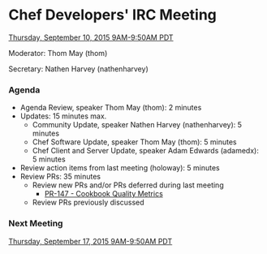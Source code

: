 # Chef Developers' IRC Meeting

[Thursday, September 10, 2015 9AM-9:50AM PDT](http://everytimezone.com/#2015-9-10,240,cn3)

Moderator:  Thom May (thom)

Secretary:  Nathen Harvey (nathenharvey)

### Agenda
* Agenda Review, speaker Thom May (thom): 2 minutes
* Updates: 15 minutes max.
  * Community Update, speaker Nathen Harvey (nathenharvey): 5 minutes
  * Chef Software Update, speaker Thom May (thom): 5 minutes
  * Chef Client and Server Update, speaker Adam Edwards (adamedx): 5 minutes
* Review action items from last meeting (holoway): 5 minutes
* Review PRs:  35 minutes
  * Review new PRs and/or PRs deferred during last meeting
    * [PR-147 - Cookbook Quality Metrics](https://github.com/chef/chef-rfc/pull/147)
  * Review PRs previously discussed

### Next Meeting

[Thursday, September 17, 2015 9AM-9:50AM PDT](http://everytimezone.com/#2015-9-17,240,cn3)
